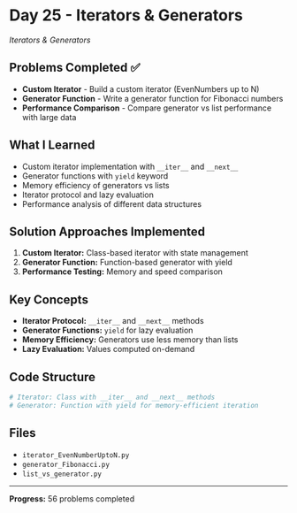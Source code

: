 # Day 25 - Iterators & Generators

*Iterators & Generators*

## Problems Completed ✅
- **Custom Iterator** - Build a custom iterator (EvenNumbers up to N)
- **Generator Function** - Write a generator function for Fibonacci numbers
- **Performance Comparison** - Compare generator vs list performance with large data

## What I Learned
- Custom iterator implementation with `__iter__` and `__next__`
- Generator functions with `yield` keyword
- Memory efficiency of generators vs lists
- Iterator protocol and lazy evaluation
- Performance analysis of different data structures

## Solution Approaches Implemented
1. **Custom Iterator:** Class-based iterator with state management
2. **Generator Function:** Function-based generator with yield
3. **Performance Testing:** Memory and speed comparison

## Key Concepts
- **Iterator Protocol:** `__iter__` and `__next__` methods
- **Generator Functions:** `yield` for lazy evaluation
- **Memory Efficiency:** Generators use less memory than lists
- **Lazy Evaluation:** Values computed on-demand

## Code Structure
```python
# Iterator: Class with __iter__ and __next__ methods
# Generator: Function with yield for memory-efficient iteration
```

## Files
- `iterator_EvenNumberUptoN.py`
- `generator_Fibonacci.py`
- `list_vs_generator.py`

---
**Progress:** 56 problems completed